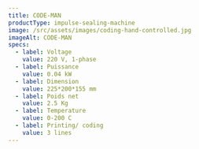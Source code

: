 ```yaml
---
title: CODE-MAN
productType: impulse-sealing-machine
image: /src/assets/images/coding-hand-controlled.jpg
imageAlt: CODE-MAN
specs:
  - label: Voltage
    value: 220 V, 1-phase
  - label: Puissance
    value: 0.04 kW
  - label: Dimension
    value: 225*200*155 mm
  - label: Poids net
    value: 2.5 Kg
  - label: Temperature
    value: 0-200 C
  - label: Printing/ coding
    value: 3 lines
---
```

